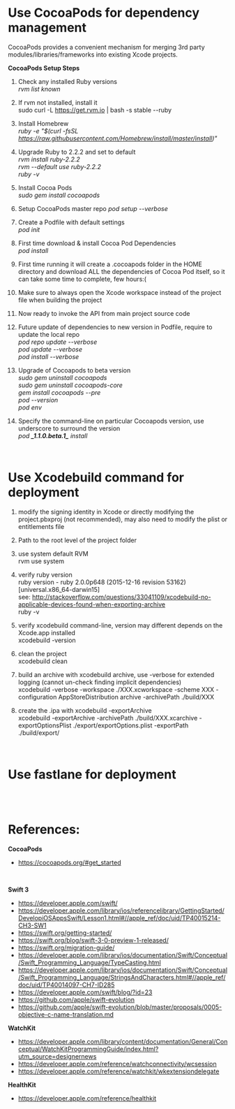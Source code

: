 # Use CocoaPods for dependency management

CocoaPods provides a convenient mechanism for merging 3rd party modules/libraries/frameworks into existing Xcode projects.

<b>CocoaPods Setup Steps</b>

1. Check any installed Ruby versions <br/> 
<i>rvm list known</i> <br/>

2. If rvm not installed, install it <br/>
sudo curl -L https://get.rvm.io | bash -s stable --ruby

3. Install Homebrew <br/> 
<i>ruby -e "$(curl -fsSL https://raw.githubusercontent.com/Homebrew/install/master/install)"</i> <br/> 

4. Upgrade Ruby to 2.2.2 and set to default <br/>
<i>rvm install ruby-2.2.2</i> <br/>
<i>rvm --default use ruby-2.2.2</i> <br/>
<i>ruby -v</i> <br/>

5. Install Cocoa Pods <br/>
<i>sudo gem install cocoapods</i> <br/>

6. Setup CocoaPods master repo
<i>pod setup --verbose</i> <br/>

7. Create a Podfile with default settings <br/>
<i>pod init</i> <br/>

8. First time download & install Cocoa Pod Dependencies <br/>
<i>pod install</i> <br/>

9. First time running it will create a .cocoapods folder in the HOME directory and download ALL the dependencies of Cocoa Pod itself, so it can take some time to complete, few hours:( <br/>

10. Make sure to always open the Xcode workspace instead of the project file when building the project <br/> 

11. Now ready to invoke the API from main project source code <br/>

12. Future update of dependencies to new version in Podfile, require to update the local repo <br/>
<i>pod repo update --verbose</i><br/>
<i>pod update --verbose</i><br/>
<i>pod install --verbose</i> <br/>

13. Upgrade of Cocoapods to beta version <br/>
<i>sudo gem uninstall cocoapods</i> <br/>
<i>sudo gem uninstall cocoapods-core</i> <br/>
<i>gem install cocoapods --pre</i> <br/>
<i>pod --version</i> <br/>
<i>pod env</i> <br/>

13. Specify the command-line on particular Cocoapods version, use underscore to surround the version <br/>
<i>pod <b>\_1.1.0.beta.1\_</b> install</i> <br/>

<br/>

# Use Xcodebuild command for deployment

1. modify the signing identity in Xcode or directly modifying the project.pbxproj (not recommended), may also need to modify the plist or entitlements file <br/> 

2. Path to the root level of the project folder <br/>

3. use system default RVM <br/>
rvm use system <br/>

4. verify ruby version <br/>
ruby version - ruby 2.0.0p648 (2015-12-16 revision 53162) [universal.x86_64-darwin15] <br/>
see: http://stackoverflow.com/questions/33041109/xcodebuild-no-applicable-devices-found-when-exporting-archive <br/>
ruby -v

5. verify xcodebuild command-line, version may different depends on the Xcode.app installed <br/>
xcodebuild -version <br/>

6. clean the project <br/>
xcodebuild clean <br/>

7. build an archive with xcodebuild archive, use -verbose for extended logging (cannot un-check finding implicit dependencies) <br/>
xcodebuild -verbose -workspace ./XXX.xcworkspace -scheme XXX -configuration AppStoreDistribution archive -archivePath ./build/XXX <br/>

8. create the .ipa with xcodebuild -exportArchive <br/>
xcodebuild -exportArchive -archivePath ./build/XXX.xcarchive  -exportOptionsPlist ./export/exportOptions.plist -exportPath ./build/export/ <br/>

<br/>

# Use fastlane for deployment

<br/> <br/>

# References:

<b>CocoaPods</b> <br/>
- https://cocoapods.org/#get_started <br/>

<br/>

<b>Swift 3</b> <br/>
- https://developer.apple.com/swift/ <br/>
- https://developer.apple.com/library/ios/referencelibrary/GettingStarted/DevelopiOSAppsSwift/Lesson1.html#//apple_ref/doc/uid/TP40015214-CH3-SW1 <br/>
- https://swift.org/getting-started/ <br/>
- https://swift.org/blog/swift-3-0-preview-1-released/ <br/>
- https://swift.org/migration-guide/ <br/>
- https://developer.apple.com/library/ios/documentation/Swift/Conceptual/Swift_Programming_Language/TypeCasting.html <br/>
- https://developer.apple.com/library/ios/documentation/Swift/Conceptual/Swift_Programming_Language/StringsAndCharacters.html#//apple_ref/doc/uid/TP40014097-CH7-ID285 <br/>
- https://developer.apple.com/swift/blog/?id=23 <br/>
- https://github.com/apple/swift-evolution <br/>
- https://github.com/apple/swift-evolution/blob/master/proposals/0005-objective-c-name-translation.md <br/>

<b>WatchKit</b> <br/>
- https://developer.apple.com/library/content/documentation/General/Conceptual/WatchKitProgrammingGuide/index.html?utm_source=designernews <br/>
- https://developer.apple.com/reference/watchconnectivity/wcsession <br/>
- https://developer.apple.com/reference/watchkit/wkextensiondelegate <br/>

<b>HealthKit</b> <br/>
- https://developer.apple.com/reference/healthkit <br/>

<br/>

